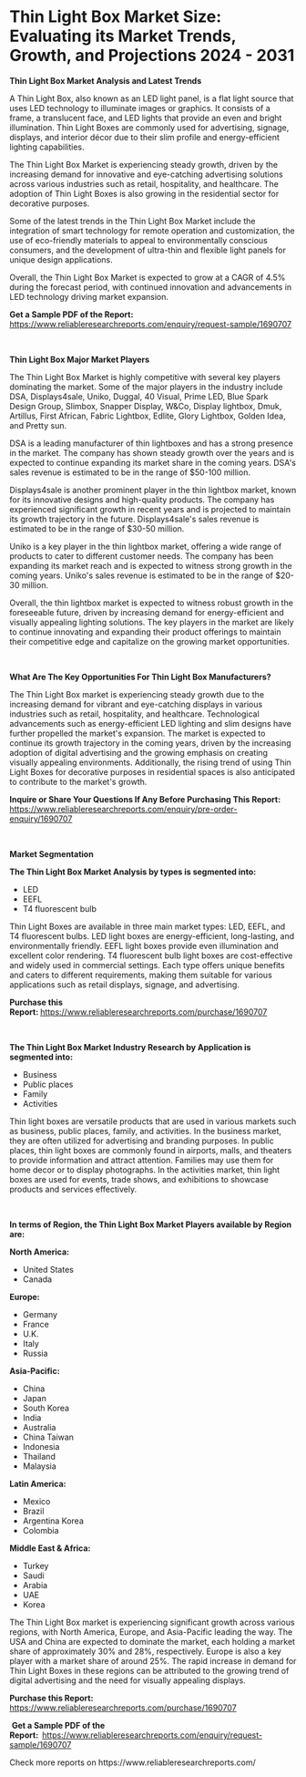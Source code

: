 <p><h1>Thin Light Box Market Size: Evaluating its Market Trends, Growth, and Projections 2024 - 2031</h1></p><p><strong>Thin Light Box Market Analysis and Latest Trends</strong></p>
<p><p>A Thin Light Box, also known as an LED light panel, is a flat light source that uses LED technology to illuminate images or graphics. It consists of a frame, a translucent face, and LED lights that provide an even and bright illumination. Thin Light Boxes are commonly used for advertising, signage, displays, and interior décor due to their slim profile and energy-efficient lighting capabilities.</p><p>The Thin Light Box Market is experiencing steady growth, driven by the increasing demand for innovative and eye-catching advertising solutions across various industries such as retail, hospitality, and healthcare. The adoption of Thin Light Boxes is also growing in the residential sector for decorative purposes.</p><p>Some of the latest trends in the Thin Light Box Market include the integration of smart technology for remote operation and customization, the use of eco-friendly materials to appeal to environmentally conscious consumers, and the development of ultra-thin and flexible light panels for unique design applications.</p><p>Overall, the Thin Light Box Market is expected to grow at a CAGR of 4.5% during the forecast period, with continued innovation and advancements in LED technology driving market expansion.</p></p>
<p><strong>Get a Sample PDF of the Report:&nbsp;</strong> <a href="https://www.reliableresearchreports.com/enquiry/request-sample/1690707">https://www.reliableresearchreports.com/enquiry/request-sample/1690707</a></p>
<p>&nbsp;</p>
<p><strong>Thin Light Box Major Market Players</strong></p>
<p><p>The Thin Light Box Market is highly competitive with several key players dominating the market. Some of the major players in the industry include DSA, Displays4sale, Uniko, Duggal, 40 Visual, Prime LED, Blue Spark Design Group, Slimbox, Snapper Display, W&Co, Display lightbox, Dmuk, Artillus, First African, Fabric Lightbox, Edlite, Glory Lightbox, Golden Idea, and Pretty sun.</p><p>DSA is a leading manufacturer of thin lightboxes and has a strong presence in the market. The company has shown steady growth over the years and is expected to continue expanding its market share in the coming years. DSA's sales revenue is estimated to be in the range of $50-100 million.</p><p>Displays4sale is another prominent player in the thin lightbox market, known for its innovative designs and high-quality products. The company has experienced significant growth in recent years and is projected to maintain its growth trajectory in the future. Displays4sale's sales revenue is estimated to be in the range of $30-50 million.</p><p>Uniko is a key player in the thin lightbox market, offering a wide range of products to cater to different customer needs. The company has been expanding its market reach and is expected to witness strong growth in the coming years. Uniko's sales revenue is estimated to be in the range of $20-30 million.</p><p>Overall, the thin lightbox market is expected to witness robust growth in the foreseeable future, driven by increasing demand for energy-efficient and visually appealing lighting solutions. The key players in the market are likely to continue innovating and expanding their product offerings to maintain their competitive edge and capitalize on the growing market opportunities.</p></p>
<p>&nbsp;</p>
<p><strong>What Are The Key Opportunities For Thin Light Box Manufacturers?</strong></p>
<p><p>The Thin Light Box market is experiencing steady growth due to the increasing demand for vibrant and eye-catching displays in various industries such as retail, hospitality, and healthcare. Technological advancements such as energy-efficient LED lighting and slim designs have further propelled the market's expansion. The market is expected to continue its growth trajectory in the coming years, driven by the increasing adoption of digital advertising and the growing emphasis on creating visually appealing environments. Additionally, the rising trend of using Thin Light Boxes for decorative purposes in residential spaces is also anticipated to contribute to the market's growth.</p></p>
<p><strong>Inquire or Share Your Questions If Any Before Purchasing This Report:</strong> <a href="https://www.reliableresearchreports.com/enquiry/pre-order-enquiry/1690707">https://www.reliableresearchreports.com/enquiry/pre-order-enquiry/1690707</a></p>
<p>&nbsp;</p>
<p><strong>Market Segmentation</strong></p>
<p><strong>The Thin Light Box Market Analysis by types is segmented into:</strong></p>
<p><ul><li>LED</li><li>EEFL</li><li>T4 fluorescent bulb</li></ul></p>
<p><p>Thin Light Boxes are available in three main market types: LED, EEFL, and T4 fluorescent bulbs. LED light boxes are energy-efficient, long-lasting, and environmentally friendly. EEFL light boxes provide even illumination and excellent color rendering. T4 fluorescent bulb light boxes are cost-effective and widely used in commercial settings. Each type offers unique benefits and caters to different requirements, making them suitable for various applications such as retail displays, signage, and advertising.</p></p>
<p><strong>Purchase this Report:&nbsp;</strong><a href="https://www.reliableresearchreports.com/purchase/1690707">https://www.reliableresearchreports.com/purchase/1690707</a></p>
<p>&nbsp;</p>
<p><strong>The Thin Light Box Market Industry Research by Application is segmented into:</strong></p>
<p><ul><li>Business</li><li>Public places</li><li>Family</li><li>Activities</li></ul></p>
<p><p>Thin light boxes are versatile products that are used in various markets such as business, public places, family, and activities. In the business market, they are often utilized for advertising and branding purposes. In public places, thin light boxes are commonly found in airports, malls, and theaters to provide information and attract attention. Families may use them for home decor or to display photographs. In the activities market, thin light boxes are used for events, trade shows, and exhibitions to showcase products and services effectively.</p></p>
<p>&nbsp;</p>
<p><strong>In terms of Region, the Thin Light Box Market Players available by Region are:</strong></p>
<p>
    <p> <strong> North America: </strong>
        <ul>
            <li>United States</li>
            <li>Canada</li>
        </ul>
        </p> 
    <p> <strong> Europe: </strong>
        <ul>
            <li>Germany</li>
            <li>France</li>
            <li>U.K.</li>
            <li>Italy</li>
            <li>Russia</li>
        </ul>
        </p> 
    <p> <strong> Asia-Pacific: </strong>
        <ul>
            <li>China</li>
            <li>Japan</li>
            <li>South Korea</li>
            <li>India</li>
            <li>Australia</li>
            <li>China Taiwan</li>
            <li>Indonesia</li>
            <li>Thailand</li>
            <li>Malaysia</li>
        </ul>
        </p> 
    <p> <strong> Latin America: </strong>
        <ul>
            <li>Mexico</li>
            <li>Brazil</li>
            <li>Argentina Korea</li>
            <li>Colombia</li>
        </ul>
        </p> 
    <p> <strong> Middle East & Africa: </strong>
        <ul>
            <li>Turkey</li>
            <li>Saudi</li>
            <li>Arabia</li>
            <li>UAE</li>
            <li>Korea</li>
        </ul>
    </p>
    </p>
<p><p>The Thin Light Box market is experiencing significant growth across various regions, with North America, Europe, and Asia-Pacific leading the way. The USA and China are expected to dominate the market, each holding a market share of approximately 30% and 28%, respectively. Europe is also a key player with a market share of around 25%. The rapid increase in demand for Thin Light Boxes in these regions can be attributed to the growing trend of digital advertising and the need for visually appealing displays.</p></p>
<p><strong>Purchase this Report: </strong><a href="https://www.reliableresearchreports.com/purchase/1690707">https://www.reliableresearchreports.com/purchase/1690707</a></p>
<p>&nbsp;<strong>Get a Sample PDF of the Report:&nbsp;&nbsp;</strong><a href="https://www.reliableresearchreports.com/enquiry/request-sample/1690707">https://www.reliableresearchreports.com/enquiry/request-sample/1690707</a></p>
<p><strong></strong></p>
<p>Check more reports on https://www.reliableresearchreports.com/</p>